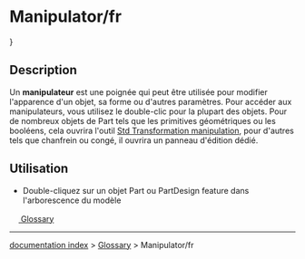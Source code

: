 # Manipulator/fr
}

## Description

Un **manipulateur** est une poignée qui peut être utilisée pour modifier l\'apparence d\'un objet, sa forme ou d\'autres paramètres. Pour accéder aux manipulateurs, vous utilisez le double-clic pour la plupart des objets. Pour de nombreux objets de Part tels que les primitives géométriques ou les booléens, cela ouvrira l\'outil [Std Transformation manipulation](Std_TransformManip/fr.md), pour d\'autres tels que chanfrein ou congé, il ouvrira un panneau d\'édition dédié.

## Utilisation

-   Double-cliquez sur un objet Part ou PartDesign feature dans l\'arborescence du modèle




[<img src="images/Property.png" style="width:16px"> Glossary](Category_Glossary.md)

---
[documentation index](../README.md) > [Glossary](Category_Glossary.md) > Manipulator/fr
